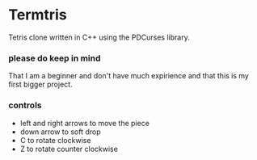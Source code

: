 # Termtris
Tetris clone written in C++ using the PDCurses library. 
### please do keep in mind
That I am a beginner and don't have much expirience and that this is my first bigger project.

### controls
* left and right arrows to move the piece
* down arrow to soft drop
* C to rotate clockwise
* Z to rotate counter clockwise
